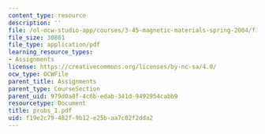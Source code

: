 ```yaml
---
content_type: resource
description: ''
file: /ol-ocw-studio-app/courses/3-45-magnetic-materials-spring-2004/f19e2c79482f9b12e25baa7c02f2dda2_probs_1.pdf
file_size: 30801
file_type: application/pdf
learning_resource_types:
- Assignments
license: https://creativecommons.org/licenses/by-nc-sa/4.0/
ocw_type: OCWFile
parent_title: Assignments
parent_type: CourseSection
parent_uid: 979d0a8f-4c6b-edab-341d-9492954cabb9
resourcetype: Document
title: probs_1.pdf
uid: f19e2c79-482f-9b12-e25b-aa7c02f2dda2
---
```

